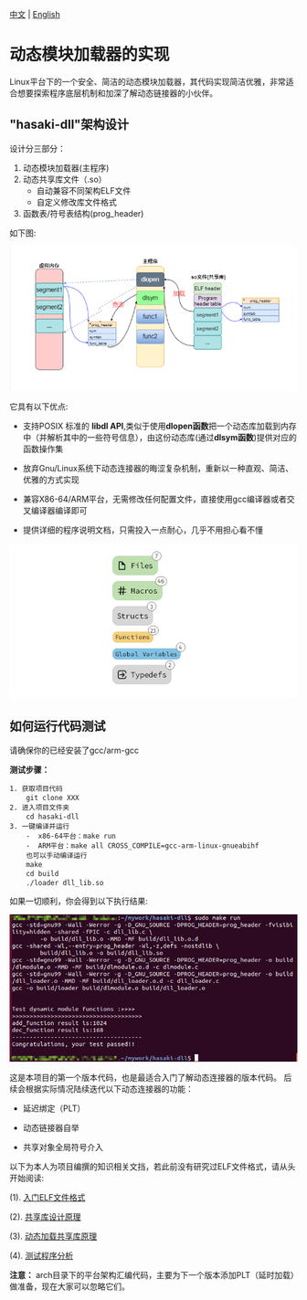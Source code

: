 [中文](./Ch_REMEAD.md) | [English](../README.md)

# 动态模块加载器的实现

Linux平台下的一个安全、简洁的动态模块加载器，其代码实现简洁优雅，非常适合想要探索程序底层机制和加深了解动态链接器的小伙伴。

## "hasaki-dll"架构设计

设计分三部分：

1. 动态模块加载器(主程序)
2. 动态共享库文件（.so）
    - 自动兼容不同架构ELF文件
    - 自定义修改库文件格式
3. 函数表/符号表结构(prog_header)

如下图:

![](../picture/arch.png)

它具有以下优点:

- 支持POSIX 标准的 **libdl API**,类似于使用**dlopen函数**把一个动态库加载到内存中（并解析其中的一些符号信息），由这份动态库(通过**dlsym函数**)提供对应的函数操作集

- 放弃Gnu/Linux系统下动态连接器的晦涩复杂机制，重新以一种直观、简洁、优雅的方式实现

- 兼容X86-64/ARM平台，无需修改任何配置文件，直接使用gcc编译器或者交叉编译器编译即可

- 提供详细的程序说明文档，只需投入一点耐心，几乎不用担心看不懂

![](../picture/all.png)

## 如何运行代码测试
请确保你的已经安装了gcc/arm-gcc

**测试步骤：**
```
1. 获取项目代码
    git clone XXX
2. 进入项目文件夹
    cd hasaki-dll
3. 一键编译并运行
    -  x86-64平台：make run
    -  ARM平台：make all CROSS_COMPILE=gcc-arm-linux-gnueabihf
    也可以手动编译运行
    make
    cd build
    ./loader dll_lib.so
```

如果一切顺利，你会得到以下执行结果:

![](../picture/x86_64-test.png)


这是本项目的第一个版本代码，也是最适合入门了解动态连接器的版本代码。
后续会根据实际情况陆续迭代以下动态连接器的功能：

- 延迟绑定（PLT）

- 动态链接器自举

- 共享对象全局符号介入


以下为本人为项目编撰的知识相关文挡，若此前没有研究过ELF文件格式，请从头开始阅读:

(1). [入门ELF文件格式](../doc/ELF文件格式入门.md)

(2). [共享库设计原理](../doc/共享库设计原理.md)

(3). [动态加载共享库原理](../doc/动态加载共享库原理.md)

(4). [测试程序分析](../doc/测试程序分析.md)



**注意：** arch目录下的平台架构汇编代码，主要为下一个版本添加PLT（延时加载）做准备，现在大家可以忽略它们。